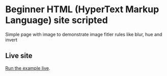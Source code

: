 # Beginner HTML (HyperText Markup Language) site scripted

Simple page with image to demonstrate image fitler rules like blur, hue and invert

## Live site

[Run the example live](https://image-ghosting-magic.github.io//).
